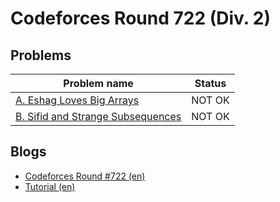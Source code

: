 # Codeforces Round 722 (Div. 2)

## Problems

|Problem name|Status|
|------------|---------|
| [A. Eshag Loves Big Arrays](problems/A._Eshag_Loves_Big_Arrays.md)|NOT OK|
| [B. Sifid and Strange Subsequences](problems/B._Sifid_and_Strange_Subsequences.md)|NOT OK|
## Blogs

- [Codeforces Round #722 (en)](blogs/Codeforces_Round_722_(en).md)
- [Tutorial (en)](blogs/Tutorial_(en).md)
